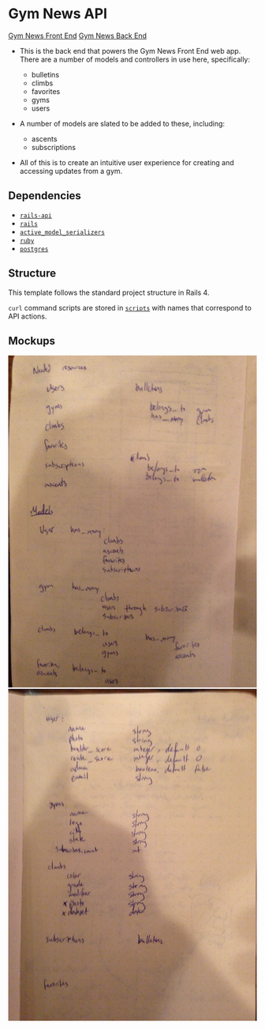 # Gym News API

  [Gym News Front End](http://apalmer0.github.io/gym-news-front-end/index.html)
  [Gym News Back End](https://fathomless-castle-93150.herokuapp.com/)

-   This is the back end that powers the Gym News Front End web app. There are a
    number of models and controllers in use here, specifically:

    -   bulletins
    -   climbs
    -   favorites
    -   gyms
    -   users

-   A number of models are slated to be added to these, including:

    -   ascents
    -   subscriptions

-   All of this is to create an intuitive user experience for creating and
    accessing updates from a gym.

## Dependencies

-   [`rails-api`](https://github.com/rails-api/rails-api)
-   [`rails`](https://github.com/rails/rails)
-   [`active_model_serializers`](https://github.com/rails-api/active_model_serializers)
-   [`ruby`](https://www.ruby-lang.org/en/)
-   [`postgres`](http://www.postgresql.org)

## Structure

This template follows the standard project structure in Rails 4.

`curl` command scripts are stored in [`scripts`](scripts) with names that
correspond to API actions.

## Mockups

  ![Mockup](mockup1.JPG?raw=true)
  ![Mockup](mockup2.JPG?raw=true)
